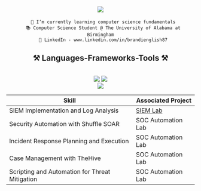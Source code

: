  <h1 align="center">
    <img src="https://readme-typing-svg.herokuapp.com/?font=Righteous&size=35&center=true&vCenter=true&width=500&height=70&duration=4000&lines=Hi+There!+👋;+I'm+Brandi+English!;" />
</h1>

  <div align="center"> 
   
     
      🌱 I’m currently learning computer science fundamentals
      📚 Computer Science Student @ The University of Alabama at Birmingham
      🔭 LinkedIn - www.linkedin.com/in/brandienglish87
      
  
  </div>

  <h2 align="center">⚒️ Languages-Frameworks-Tools ⚒️</h2>
<br/>
<div align="center">
    <img src="https://skillicons.dev/icons?i=react,html,css,vscode,github,tailwind,git,eclispe" />
    <img src="https://skillicons.dev/icons?i=nodejs,python,javascript,java," /><br>
</div>


<div align="center"> 
  <a href="mailto:brandienglish87@gmail.com">
    <img src="https://img.shields.io/badge/Gmail-333333?style=for-the-badge&logo=gmail&logoColor=red" />
  </a>
  
</div>

| Skill                                         | Associated Project         |
|-----------------------------------------------|----------------------------|
| SIEM Implementation and Log Analysis          | <a  href=https://github.com/brandienglish/SIEM-LAB>SIEM Lab</a>|
| Security Automation with Shuffle SOAR         | SOC Automation Lab|
| Incident Response Planning and Execution      | SOC Automation Lab|
| Case Management with TheHive                  | SOC Automation Lab|
| Scripting and Automation for Threat Mitigation | SOC Automation Lab|
<!--
**brandienglish/brandienglish** is a ✨ _special_ ✨ repository because its `README.md` (this file) appears on your GitHub profile.

Here are some ideas to get you started:

 
- 🌱 I’m currently learning 
- 👯 I’m looking to collaborate on ...
- 🤔 I’m looking for help with ...
- 💬 Ask me about ...
- 📫 How to reach me: ...
- 😄 Pronouns: ...
- ⚡ Fun fact: ...
-->
